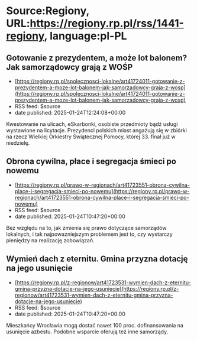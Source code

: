 # Source:Regiony, URL:https://regiony.rp.pl/rss/1441-regiony, language:pl-PL

## Gotowanie z prezydentem, a może lot balonem? Jak samorządowcy grają z WOŚP
 - [https://regiony.rp.pl/spolecznosci-lokalne/art41724011-gotowanie-z-prezydentem-a-moze-lot-balonem-jak-samorzadowcy-graja-z-wosp](https://regiony.rp.pl/spolecznosci-lokalne/art41724011-gotowanie-z-prezydentem-a-moze-lot-balonem-jak-samorzadowcy-graja-z-wosp)
 - RSS feed: $source
 - date published: 2025-01-24T12:24:08+00:00

Kwestowanie na ulicach, eSkarbonki, osobiste przedmioty bądź usługi wystawione na licytacje. Prezydenci polskich miast angażują się w zbiórki na rzecz Wielkiej Orkiestry Świątecznej Pomocy, której 33. finał już w niedzielę.

## Obrona cywilna, płace i segregacja śmieci po nowemu
 - [https://regiony.rp.pl/prawo-w-regionach/art41723551-obrona-cywilna-place-i-segregacja-smieci-po-nowemu](https://regiony.rp.pl/prawo-w-regionach/art41723551-obrona-cywilna-place-i-segregacja-smieci-po-nowemu)
 - RSS feed: $source
 - date published: 2025-01-24T10:47:20+00:00

Bez względu na to, jak zmienia się prawo dotyczące samorządów lokalnych, i tak najpoważniejszym problemem jest to, czy wystarczy pieniędzy na realizację zobowiązań.

## Wymień dach z eternitu. Gmina przyzna dotację na jego usunięcie
 - [https://regiony.rp.pl/z-regionow/art41723531-wymien-dach-z-eternitu-gmina-przyzna-dotacje-na-jego-usuniecie](https://regiony.rp.pl/z-regionow/art41723531-wymien-dach-z-eternitu-gmina-przyzna-dotacje-na-jego-usuniecie)
 - RSS feed: $source
 - date published: 2025-01-24T10:47:20+00:00

Mieszkańcy Wrocławia mogą dostać nawet 100 proc. dofinansowania na usunięcie azbestu. Podobne wsparcie oferują też inne samorządy.

